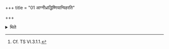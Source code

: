 +++
title = "01 आग्नीध्राद्धिष्णियान्विहरति"

+++

<details><summary>थिते</summary>

1. The Agnīdhra spreads out the (sacred fires on the) fire-hearths (Dhiṣṇyas) from out of the Āgnīdhrīya(-fire).[^1]  

[^1]: Cf. TS VI.3.1.1.  
</details>

